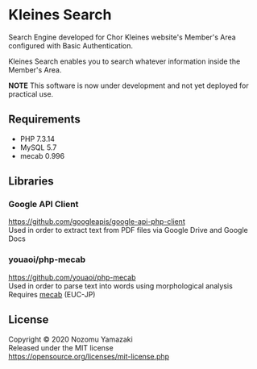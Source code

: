 # Kleines Search

Search Engine developed for Chor Kleines website's Member's Area configured with Basic Authentication.

Kleines Search enables you to search whatever information inside the Member's Area.

**NOTE** This software is now under development and not yet deployed for practical use.

## Requirements

- PHP 7.3.14
- MySQL 5.7
- mecab 0.996

## Libraries

### Google API Client

https://github.com/googleapis/google-api-php-client  
Used in order to extract text from PDF files via Google Drive and Google Docs

### youaoi/php-mecab

https://github.com/youaoi/php-mecab  
Used in order to parse text into words using morphological analysis  
Requires [mecab](https://taku910.github.io/mecab/) (EUC-JP)

## License

Copyright &copy; 2020 Nozomu Yamazaki  
Released under the MIT license  
https://opensource.org/licenses/mit-license.php

